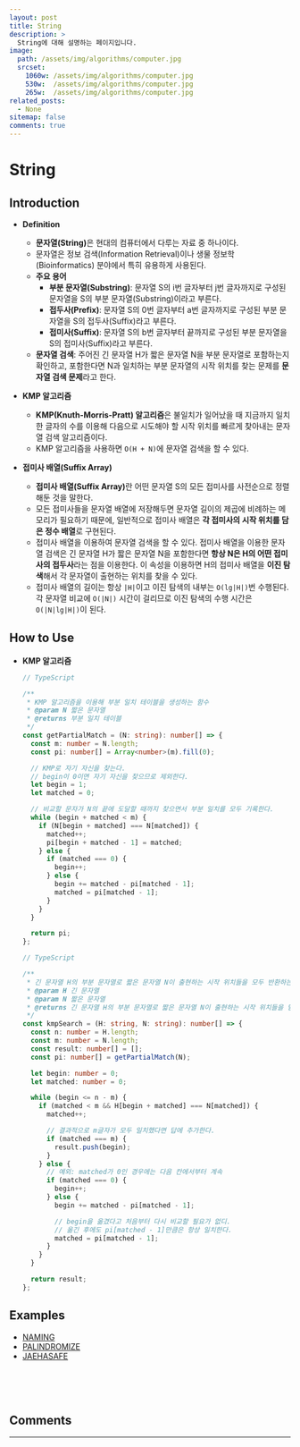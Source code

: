 ```yaml
---
layout: post
title: String
description: >
  String에 대해 설명하는 페이지입니다.
image: 
  path: /assets/img/algorithms/computer.jpg
  srcset:
    1060w: /assets/img/algorithms/computer.jpg
    530w:  /assets/img/algorithms/computer.jpg
    265w:  /assets/img/algorithms/computer.jpg
related_posts:
  - None
sitemap: false
comments: true
---
```


# String

## Introduction

- **Definition**

  - <b>문자열(String)</b>은 현대의 컴퓨터에서 다루는 자료 중 하나이다.
  - 문자열은 정보 검색(Information Retrieval)이나 생물 정보학(Bioinformatics) 분야에서 특히 유용하게 사용된다.
  - **주요 용어**
    - **부분 문자열(Substring)**: 문자열 S의 i번 글자부터 j번 글자까지로 구성된 문자열을 S의 부분 문자열(Substring)이라고 부른다.
    - **접두사(Prefix)**: 문자열 S의 0번 글자부터 a번 글자까지로 구성된 부분 문자열을 S의 접두사(Suffix)라고 부른다.
    - **접미사(Suffix)**: 문자열 S의 b번 글자부터 끝까지로 구성된 부분 문자열을 S의 접미사(Suffix)라고 부른다.
  - **문자열 검색**: 주어진 긴 문자열 H가 짧은 문자열 N을 부분 문자열로 포함하는지 확인하고, 포함한다면 N과 일치하는 부분 문자열의 시작 위치를 찾는 문제를 **문자열 검색 문제**라고 한다.
- **KMP 알고리즘**
  - **KMP(Knuth-Morris-Pratt) 알고리즘**은 불일치가 일어났을 때 지금까지 일치한 글자의 수를 이용해 다음으로 시도해야 할 시작 위치를 빠르게 찾아내는 문자열 검색 알고리즘이다.
  - KMP 알고리즘을 사용하면 <code>O(H + N)</code>에 문자열 검색을 할 수 있다.
- **접미사 배열(Suffix Array)**
  - <b>접미사 배열(Suffix Array)</b>란 어떤 문자열 S의 모든 접미사를 사전순으로 정렬해둔 것을 말한다.
  - 모든 접미사들을 문자열 배열에 저장해두면 문자열 길이의 제곱에 비례하는 메모리가 필요하기 때문에, 일반적으로 접미사 배열은 <b>각 접미사의 시작 위치를 담은 정수 배열</b>로 구현된다.
  - 접미사 배열을 이용하여 문자열 검색을 할 수 있다. 접미사 배열을 이용한 문자열 검색은 긴 문자열 H가 짧은 문자열 N을 포함한다면 <b>항상 N은 H의 어떤 접미사의 접두사</b>라는 점을 이용한다. 이 속성을 이용하면 H의 접미사 배열을 <b>이진 탐색</b>해서 각 문자열이 출현하는 위치를 찾을 수 있다.
  - 접미사 배열의 길이는 항상 <code>|H|</code>이고 이진 탐색의 내부는 <code>O(lg|H|)</code>번 수행된다. 각 문자열 비교에 <code>O(|N|)</code> 시간이 걸리므로 이진 탐색의 수행 시간은 <code>O(|N|lg|H|)</code>이 된다.

## How to Use
- **KMP 알고리즘**

  ```ts
  // TypeScript

  /**
   * KMP 알고리즘을 이용해 부분 일치 테이블을 생성하는 함수
   * @param N 짧은 문자열
   * @returns 부분 일치 테이블
   */
  const getPartialMatch = (N: string): number[] => {
    const m: number = N.length;
    const pi: number[] = Array<number>(m).fill(0);

    // KMP로 자기 자신을 찾는다.
    // begin이 0이면 자기 자신을 찾으므로 제외한다.
    let begin = 1;
    let matched = 0;

    // 비교할 문자가 N의 끝에 도달할 때까지 찾으면서 부분 일치를 모두 기록한다.
    while (begin + matched < m) {
      if (N[begin + matched] === N[matched]) {
        matched++;
        pi[begin + matched - 1] = matched;
      } else {
        if (matched === 0) {
          begin++;
        } else {
          begin += matched - pi[matched - 1];
          matched = pi[matched - 1];
        }
      }
    }

    return pi;
  };
  ```

  ```ts
  // TypeScript

  /**
   * 긴 문자열 H의 부분 문자열로 짧은 문자열 N이 출현하는 시작 위치들을 모두 반환하는 함수
   * @param H 긴 문자열
   * @param N 짧은 문자열
   * @returns 긴 문자열 H의 부분 문자열로 짧은 문자열 N이 출현하는 시작 위치들을 담은 배열
   */
  const kmpSearch = (H: string, N: string): number[] => {
    const n: number = H.length;
    const m: number = N.length;
    const result: number[] = [];
    const pi: number[] = getPartialMatch(N);

    let begin: number = 0;
    let matched: number = 0;

    while (begin <= n - m) {
      if (matched < m && H[begin + matched] === N[matched]) {
        matched++;

        // 결과적으로 m글자가 모두 일치했다면 답에 추가한다.
        if (matched === m) {
          result.push(begin);
        }
      } else {
        // 예외: matched가 0인 경우에는 다음 칸에서부터 계속
        if (matched === 0) {
          begin++;
        } else {
          begin += matched - pi[matched - 1];

          // begin을 옮겼다고 처음부터 다시 비교할 필요가 없디.
          // 옮긴 후에도 pi[matched - 1]만큼은 항상 일치한다.
          matched = pi[matched - 1];
        }
      }
    }

    return result;
  };
  ```

## Examples
- <a href="https://github.com/HyunJinNo/Algorithm/blob/main/String/NAMING.ts" target="_blank">NAMING</a>
- <a href="https://github.com/HyunJinNo/Algorithm/blob/main/String/PALINDROMIZE.ts" target="_blank">PALINDROMIZE</a>
- <a href="https://github.com/HyunJinNo/Algorithm/blob/main/String/JAEHASAFE.ts" target="_blank">JAEHASAFE</a>

<br />
<br />
<br />

## Comments
<hr />
<script
  src="https://utteranc.es/client.js"
  repo="HyunJinNo/HyunJinNo.github.io"
  issue-term="pathname"
  theme="github-light"
  crossorigin="anonymous"
  async
></script>